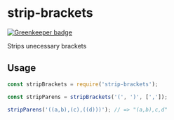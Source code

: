 # strip-brackets

[![Greenkeeper badge](https://badges.greenkeeper.io/spudly/strip-brackets.svg)](https://greenkeeper.io/)

Strips unecessary brackets

## Usage

```js
const stripBrackets = require('strip-brackets');

const stripParens = stripBrackets('(', ')', [',']);

stripParens('((a,b),(c),((d)))'); // => "(a,b),c,d"
```
